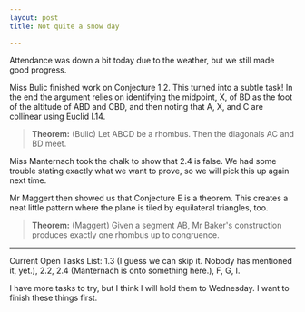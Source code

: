 ```yaml
---
layout: post
title: Not quite a snow day

---
```


Attendance was down a bit today due to the weather, but we still made good
progress.

Miss Bulic finished work on Conjecture 1.2. This turned into a subtle task!
In the end the argument relies on identifying the midpoint, X, of BD as the foot
of the altitude of ABD and CBD, and then noting that A, X, and C are collinear using Euclid I.14.

> **Theorem:** (Bulic) Let ABCD be a rhombus. Then the diagonals AC and BD
> meet.

Miss Manternach took the chalk to show that 2.4 is false. We had some trouble
stating exactly what we want to prove, so we will pick this up again next time.

Mr Maggert then showed us that Conjecture E is a theorem. This creates a neat little pattern where the plane is tiled by equilateral triangles, too.

> **Theorem:** (Maggert) Given a segment AB, Mr Baker's construction produces
> exactly one rhombus up to congruence.

----

Current Open Tasks List: 1.3 (I guess we can skip it. Nobody has mentioned it, yet.), 2.2, 2.4 (Manternach is onto something here.), F, G, I.

I have more tasks to try, but I think I will hold them to Wednesday. I want to finish these things first.
